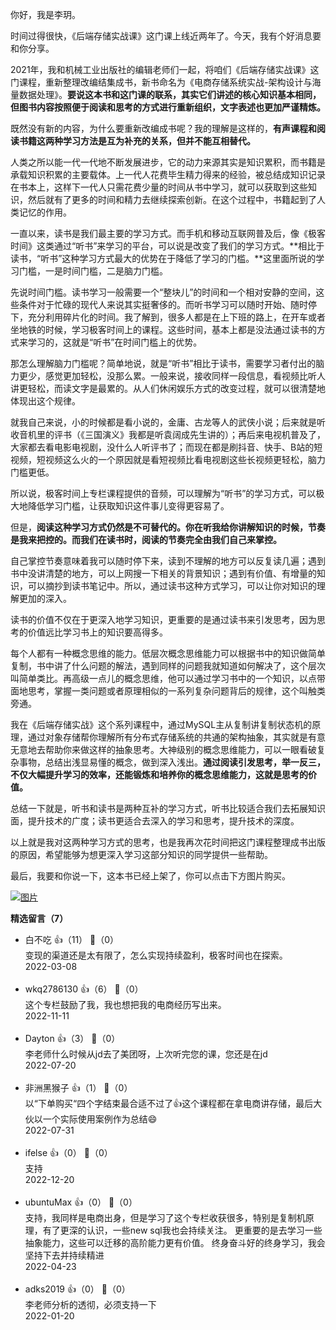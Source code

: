 你好，我是李玥。

时间过得很快，《后端存储实战课》这门课上线近两年了。今天，我有个好消息要和你分享。

2021年，我和机械工业出版社的编辑老师们一起，将咱们《后端存储实战课》这门课程，重新整理改编结集成书，新书命名为《电商存储系统实战-架构设计与海量数据处理》。**要说这本书和这门课的联系，其实它们讲述的核心知识基本相同，但图书内容按照便于阅读和思考的方式进行重新组织，文字表述也更加严谨精炼。**

既然没有新的内容，为什么要重新改编成书呢？我的理解是这样的，**有声课程和阅读书籍这两种学习方法是互为补充的关系，但并不能互相替代。**

人类之所以能一代一代地不断发展进步，它的动力来源其实是知识累积，而书籍是承载知识积累的主要载体。上一代人花费毕生精力得来的经验，被总结成知识记录在书本上，这样下一代人只需花费少量的时间从书中学习，就可以获取到这些知识，然后就有了更多的时间和精力去继续探索创新。在这个过程中，书籍起到了人类记忆的作用。

一直以来，读书是我们最主要的学习方式。而手机和移动互联网普及后，像《极客时间》这类通过“听书”来学习的平台，可以说是改变了我们的学习方式。**相比于读书，“听书”这种学习方式最大的优势在于降低了学习的门槛。**这里面所说的学习门槛，一是时间门槛，二是脑力门槛。

先说时间门槛。读书学习一般需要一个“整块儿”的时间和一个相对安静的空间，这些条件对于忙碌的现代人来说其实挺奢侈的。而听书学习可以随时开始、随时停下，充分利用碎片化的时间。我了解到，很多人都是在上下班的路上，在开车或者坐地铁的时候，学习极客时间上的课程。这些时间，基本上都是没法通过读书的方式来学习的，这就是“听书”在时间门槛上的优势。

那怎么理解脑力门槛呢？简单地说，就是“听书”相比于读书，需要学习者付出的脑力更少，感觉更加轻松，没那么累。一般来说，接收同样一段信息，看视频比听人讲更轻松，而读文字是最累的。从人们休闲娱乐方式的改变过程，就可以很清楚地体现出这个规律。

就我自己来说，小的时候都是看小说的，金庸、古龙等人的武侠小说；后来就是听收音机里的评书（《三国演义》我都是听袁阔成先生讲的）；再后来电视机普及了，大家都去看电影电视剧，没什么人听评书了；而现在都是刷抖音、快手、B站的短视频，短视频这么火的一个原因就是看短视频比看电视剧这些长视频更轻松，脑力门槛更低。

所以说，极客时间上专栏课程提供的音频，可以理解为“听书”的学习方式，可以极大地降低学习门槛，让获取知识这件事儿变得更容易了。

但是，**阅读这种学习方式仍然是不可替代的。你在听我给你讲解知识的时候，节奏是我来把控的。而我们在读书时，阅读的节奏完全由我们自己来掌控。**

自己掌控节奏意味着我可以随时停下来，读到不理解的地方可以反复读几遍；遇到书中没讲清楚的地方，可以上网搜一下相关的背景知识；遇到有价值、有增量的知识，可以摘抄到读书笔记中。所以，通过读书这种方式学习，可以让你对知识的理解更加的深入。

读书的价值不仅在于更深入地学习知识，更重要的是通过读书来引发思考，因为思考的价值远比学习书上的知识要高得多。

每个人都有一种概念思维的能力。低层次概念思维能力可以根据书中的知识做简单复制，书中讲了什么问题的解法，遇到同样的问题我就知道如何解决了，这个层次叫简单类比。再高级一点儿的概念思维，他可以通过学习书中的一个知识，以点带面地思考，掌握一类问题或者原理相似的一系列复杂问题背后的规律，这个叫触类旁通。

我在《后端存储实战》这个系列课程中，通过MySQL主从复制讲复制状态机的原理，通过对象存储帮你理解所有分布式存储系统的共通的架构抽象，其实就是有意无意地去帮助你来做这样的抽象思考。大神级别的概念思维能力，可以一眼看破复杂事物，总结出浅显易懂的概念，做到深入浅出。**通过阅读引发思考，举一反三，不仅大幅提升学习的效率，还能锻炼和培养你的概念思维能力，这就是思考的价值。**

总结一下就是，听书和读书是两种互补的学习方式，听书比较适合我们去拓展知识面，提升技术的广度；读书更适合去深入的学习和思考，提升技术的深度。

以上就是我对这两种学习方式的思考，也是我再次花时间把这门课程整理成书出版的原因，希望能够为想更深入学习这部分知识的同学提供一些帮助。

最后，我要和你说一下，这本书已经上架了，你可以点击下方图片购买。

[![图片](https://static001.geekbang.org/resource/image/3f/f7/3f47496358yy96072880d4dc7bd053f7.jpg?wh=1035x360)](https://shop18793264.m.youzan.com/wscgoods/detail/2of9wnwxlj7zsgd?dc_ps=2961661555013409795.200001)
<div><strong>精选留言（7）</strong></div><ul>
<li><span>白不吃</span> 👍（11） 💬（0）<div>变现的渠道还是太有限了，怎么实现持续盈利，极客时间也在探索。</div>2022-03-08</li><br/><li><span>wkq2786130</span> 👍（6） 💬（0）<div>这个专栏鼓励了我，我也想把我的电商经历写出来。</div>2022-11-11</li><br/><li><span>Dayton</span> 👍（3） 💬（0）<div>李老师什么时候从jd去了美团呀，上次听完您的课，您还是在jd</div>2022-07-20</li><br/><li><span>非洲黑猴子</span> 👍（1） 💬（0）<div>以“下单购买“四个字结束最合适不过了👍这个课程都在拿电商讲存储，最后大伙以一个实际使用案例作为总结😄</div>2022-07-31</li><br/><li><span>ifelse</span> 👍（0） 💬（0）<div>支持</div>2022-12-20</li><br/><li><span>ubuntuMax</span> 👍（0） 💬（0）<div>支持，我同样是电商出身，但是学习了这个专栏收获很多，特别是复制机原理，有了更深的认识，一些new sql我也会持续关注。
更重要的是去学习一些抽象能力，这些可以迁移的高阶能力更有价值。
终身奋斗好的终身学习，我会坚持下去并持续精进</div>2022-04-23</li><br/><li><span>adks2019</span> 👍（0） 💬（0）<div>李老师分析的透彻，必须支持一下</div>2022-01-20</li><br/>
</ul>